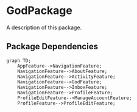 # GodPackage

A description of this package.

## Package Dependencies
```mermaid
graph TD;
    AppFeature-->NavigationFeature;
    NavigationFeature-->AboutFeature;
    NavigationFeature-->ActivityFeature;
    NavigationFeature-->GodFeature;
    NavigationFeature-->InboxFeature;
    NavigationFeature-->ProfileFeature;
    ProfileEditFeature-->ManageAccountFeature;
    ProfileFeature-->ProfileEditFeature;
```